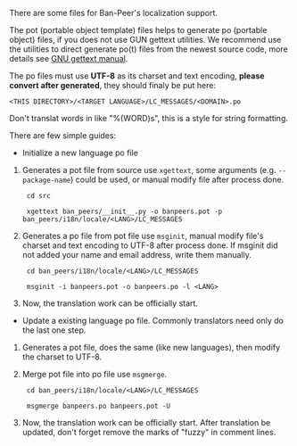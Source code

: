 There are some files for Ban-Peer's localization support.

The pot (portable object template) files helps to generate po (portable object)
files, if you does not use GUN gettext utilities. We recommend use the utilities
to direct generate po(t) files from the newest source code, more details see
[GNU gettext manual](https://www.gnu.org/software/gettext/manual/).

The po files must use **UTF-8** as its charset and text encoding, **please
convert after generated**, they should finaly be put here:

    <THIS DIRECTORY>/<TARGET LANGUAGE>/LC_MESSAGES/<DOMAIN>.po

Don't translat words in like "%(WORD)s", this is a style for string formatting.

There are few simple guides:

- Initialize a new language po file

1. Generates a pot file from source use `xgettext`, some arguments (e.g.
   `--package-name`) could be used, or manual modify file after process done.

        cd src

        xgettext ban_peers/__init__.py -o banpeers.pot -p ban_peers/i18n/locale/<LANG>/LC_MESSAGES

1. Generates a po file from pot file use `msginit`, manual modify file's
   charset and text encoding to UTF-8 after process done. If msginit did not
   added your name and email address, write them manually.

        cd ban_peers/i18n/locale/<LANG>/LC_MESSAGES

        msginit -i banpeers.pot -o banpeers.po -l <LANG>

1. Now, the translation work can be officially start.

- Update a existing language po file. Commonly translators need only do the last
  one step.

1. Generates a pot file, does the same (like new languages), then modify the
   charset to UTF-8.

1. Merge pot file into po file use `msgmerge`.

        cd ban_peers/i18n/locale/<LANG>/LC_MESSAGES

        msgmerge banpeers.po banpeers.pot -U

1. Now, the translation work can be officially start. After translation be
   updated, don't forget remove the marks of "fuzzy" in comment lines.

